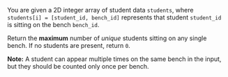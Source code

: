 You are given a 2D integer array of student data `students`, where `students[i] = [student_id, bench_id]` represents that student `student_id` is sitting on the bench `bench_id`.

Return the **maximum** number of *unique* students sitting on any single bench. If no students are present, return `0`.

**Note:** A student can appear multiple times on the same bench in the input, but they should be counted only once per bench.